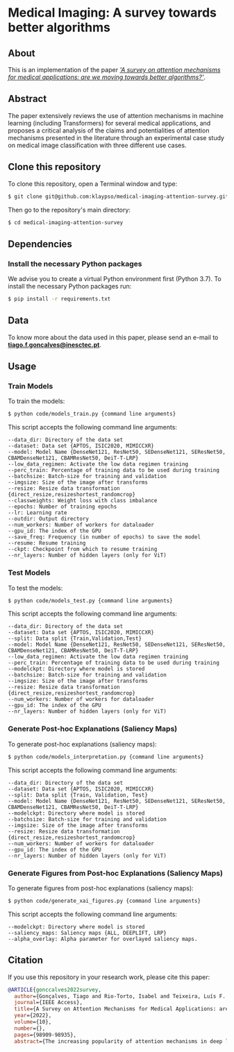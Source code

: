 # Medical Imaging: A survey towards better algorithms

## About
This is an implementation of the paper [_'A survey on attention mechanisms for medical applications: are we moving towards better algorithms?'_](https://ieeexplore.ieee.org/document/9889720). 

## Abstract
The paper extensively reviews the use of attention mechanisms in machine learning (including Transformers) for several medical applications, and proposes a critical analysis of the claims and potentialities of attention mechanisms presented in the literature through an experimental case study on medical image classification with three different use cases.

## Clone this repository
To clone this repository, open a Terminal window and type:
```bash
$ git clone git@github.com:klaypso/medical-imaging-attention-survey.git
```
Then go to the repository's main directory:
```bash
$ cd medical-imaging-attention-survey
```

## Dependencies
### Install the necessary Python packages
We advise you to create a virtual Python environment first (Python 3.7). To install the necessary Python packages run:
```bash
$ pip install -r requirements.txt
```

## Data
To know more about the data used in this paper, please send an e-mail to [**tiago.f.goncalves@inesctec.pt**](mailto:tiago.f.goncalves@inesctec.pt).

## Usage
### Train Models
To train the models:
```bash
$ python code/models_train.py {command line arguments}
```
This script accepts the following command line arguments:
```
--data_dir: Directory of the data set
--dataset: Data set {APTOS, ISIC2020, MIMICCXR}
--model: Model Name {DenseNet121, ResNet50, SEDenseNet121, SEResNet50, CBAMDenseNet121, CBAMResNet50, DeiT-T-LRP}
--low_data_regimen: Activate the low data regimen training
--perc_train: Percentage of training data to be used during training
--batchsize: Batch-size for training and validation
--imgsize: Size of the image after transforms
--resize: Resize data transformation {direct_resize,resizeshortest_randomcrop}
--classweights: Weight loss with class imbalance
--epochs: Number of training epochs
--lr: Learning rate
--outdir: Output directory
--num_workers: Number of workers for dataloader
--gpu_id: The index of the GPU
--save_freq: Frequency (in number of epochs) to save the model
--resume: Resume training
--ckpt: Checkpoint from which to resume training
--nr_layers: Number of hidden layers (only for ViT)
```

### Test Models
To test the models:
```bash
$ python code/models_test.py {command line arguments}
```
This script accepts the following command line arguments:
```
--data_dir: Directory of the data set
--dataset: Data set {APTOS, ISIC2020, MIMICCXR}
--split: Data split {Train,Validation,Test}
--model: Model Name {DenseNet121, ResNet50, SEDenseNet121, SEResNet50, CBAMDenseNet121, CBAMResNet50, DeiT-T-LRP}
--low_data_regimen: Activate the low data regimen training
--perc_train: Percentage of training data to be used during training
--modelckpt: Directory where model is stored
--batchsize: Batch-size for training and validation
--imgsize: Size of the image after transforms
--resize: Resize data transformation {direct_resize,resizeshortest_randomcrop}
--num_workers: Number of workers for dataloader
--gpu_id: The index of the GPU
--nr_layers: Number of hidden layers (only for ViT)
```

### Generate Post-hoc Explanations (Saliency Maps)
To generate post-hoc explanations (saliency maps):
```bash
$ python code/models_interpretation.py {command line arguments}
```
This script accepts the following command line arguments:
```
--data_dir: Directory of the data set
--dataset: Data set {APTOS, ISIC2020, MIMICCXR}
--split: Data split {Train, Validation, Test}
--model: Model Name {DenseNet121, ResNet50, SEDenseNet121, SEResNet50, CBAMDenseNet121, CBAMResNet50, DeiT-T-LRP}
--modelckpt: Directory where model is stored
--batchsize: Batch-size for training and validation
--imgsize: Size of the image after transforms
--resize: Resize data transformation {direct_resize,resizeshortest_randomcrop}
--num_workers: Number of workers for dataloader
--gpu_id: The index of the GPU
--nr_layers: Number of hidden layers (only for ViT)
```

### Generate Figures from Post-hoc Explanations (Saliency Maps)
To generate figures from post-hoc explanations (saliency maps):
```bash
$ python code/generate_xai_figures.py {command line arguments}
```
This script accepts the following command line arguments:
```
--modelckpt: Directory where model is stored
--saliency_maps: Saliency maps {ALL, DEEPLIFT, LRP}
--alpha_overlay: Alpha parameter for overlayed saliency maps.
```

## Citation
If you use this repository in your research work, please cite this paper:
```bibtex
@ARTICLE{gonccalves2022survey,  
  author={Gonçalves, Tiago and Rio-Torto, Isabel and Teixeira, Luís F. and Cardoso, Jaime S.},  
  journal={IEEE Access},   
  title={A Survey on Attention Mechanisms for Medical Applications: are we Moving Toward Better Algorithms?},   
  year={2022},  
  volume={10},  
  number={},  
  pages={98909-98935},  
  abstract={The increasing popularity of attention mechanisms in deep learning algorithms for computer vision and natural language processing made these models attractive to other research domains. In healthcare, there is a strong need for tools that may improve the routines of the clinicians and the patients. Naturally, the use of attention-based algorithms for medical applications occurred smoothly. However, bei